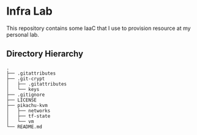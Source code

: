 # Infra Lab
This repository contains some IaaC that I use to provision resource at my personal lab.

## Directory Hierarchy

```
.
├── .gitattributes
├── .git-crypt
│   ├── .gitattributes
│   └── keys
├── .gitignore
├── LICENSE
├── pikachu-kvm
│   ├── networks
│   ├── tf-state
│   └── vm
└── README.md
```

